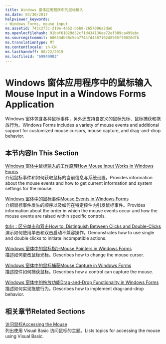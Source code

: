 ```yaml
---
title: Windows 窗体应用程序中的鼠标输入
ms.date: 03/30/2017
helpviewer_keywords:
- Windows Forms, mouse input
ms.assetid: 743c2f3c-219e-4a52-b6b8-2657096a2da6
ms.openlocfilehash: 91bbf61029d52cf1d434136ee72ef389ca499ebc
ms.sourcegitcommit: 68653db98c5ea7744fd438710248935f70020dfb
ms.translationtype: MT
ms.contentlocale: zh-CN
ms.lasthandoff: 08/22/2019
ms.locfileid: "69949903"
---
```

# <a name="mouse-input-in-a-windows-forms-application"></a><span data-ttu-id="9bc1a-102">Windows 窗体应用程序中的鼠标输入</span><span class="sxs-lookup"><span data-stu-id="9bc1a-102">Mouse Input in a Windows Forms Application</span></span>
<span data-ttu-id="9bc1a-103">Windows 窗体包含各种鼠标事件，另外还支持自定义的鼠标光标、鼠标捕获和拖放行为。</span><span class="sxs-lookup"><span data-stu-id="9bc1a-103">Windows Forms includes a variety of mouse events and additional support for customized mouse cursors, mouse capture, and drag-and-drop behavior.</span></span>  
  
## <a name="in-this-section"></a><span data-ttu-id="9bc1a-104">本节内容</span><span class="sxs-lookup"><span data-stu-id="9bc1a-104">In This Section</span></span>  
 [<span data-ttu-id="9bc1a-105">Windows 窗体中鼠标输入的工作原理</span><span class="sxs-lookup"><span data-stu-id="9bc1a-105">How Mouse Input Works in Windows Forms</span></span>](how-mouse-input-works-in-windows-forms.md)  
 <span data-ttu-id="9bc1a-106">介绍鼠标事件和如何获取鼠标的当前信息与系统设置。</span><span class="sxs-lookup"><span data-stu-id="9bc1a-106">Provides information about the mouse events and how to get current information and system settings for the mouse.</span></span>  
  
 [<span data-ttu-id="9bc1a-107">Windows 窗体中的鼠标事件</span><span class="sxs-lookup"><span data-stu-id="9bc1a-107">Mouse Events in Windows Forms</span></span>](mouse-events-in-windows-forms.md)  
 <span data-ttu-id="9bc1a-108">介绍鼠标事件发生的顺序以及如何在特定控件内引发鼠标事件。</span><span class="sxs-lookup"><span data-stu-id="9bc1a-108">Provides information about the order in which the mouse events occur and how the mouse events are raised within specific controls.</span></span>  
  
 [<span data-ttu-id="9bc1a-109">如何：区分单击和双击</span><span class="sxs-lookup"><span data-stu-id="9bc1a-109">How to: Distinguish Between Clicks and Double-Clicks</span></span>](how-to-distinguish-between-clicks-and-double-clicks.md)  
 <span data-ttu-id="9bc1a-110">演示如何使用单击和双击启动不兼容操作。</span><span class="sxs-lookup"><span data-stu-id="9bc1a-110">Demonstrates how to use single and double clicks to initiate incompatible actions.</span></span>  
  
 [<span data-ttu-id="9bc1a-111">Windows 窗体中的鼠标指针</span><span class="sxs-lookup"><span data-stu-id="9bc1a-111">Mouse Pointers in Windows Forms</span></span>](mouse-pointers-in-windows-forms.md)  
 <span data-ttu-id="9bc1a-112">描述如何更改鼠标光标。</span><span class="sxs-lookup"><span data-stu-id="9bc1a-112">Describes how to change the mouse cursor.</span></span>  
  
 [<span data-ttu-id="9bc1a-113">Windows 窗体中的鼠标捕获</span><span class="sxs-lookup"><span data-stu-id="9bc1a-113">Mouse Capture in Windows Forms</span></span>](mouse-capture-in-windows-forms.md)  
 <span data-ttu-id="9bc1a-114">描述控件如何捕获鼠标。</span><span class="sxs-lookup"><span data-stu-id="9bc1a-114">Describes how a control can capture the mouse.</span></span>  
  
 [<span data-ttu-id="9bc1a-115">Windows 窗体中的拖放功能</span><span class="sxs-lookup"><span data-stu-id="9bc1a-115">Drag-and-Drop Functionality in Windows Forms</span></span>](drag-and-drop-functionality-in-windows-forms.md)  
 <span data-ttu-id="9bc1a-116">描述如何实现拖放行为。</span><span class="sxs-lookup"><span data-stu-id="9bc1a-116">Describes how to implement drag-and-drop behavior.</span></span>  
  
## <a name="related-sections"></a><span data-ttu-id="9bc1a-117">相关章节</span><span class="sxs-lookup"><span data-stu-id="9bc1a-117">Related Sections</span></span>  
 [<span data-ttu-id="9bc1a-118">访问鼠标</span><span class="sxs-lookup"><span data-stu-id="9bc1a-118">Accessing the Mouse</span></span>](../../visual-basic/developing-apps/programming/computer-resources/accessing-the-mouse.md)  
 <span data-ttu-id="9bc1a-119">列出使用 Visual Basic 访问鼠标的主题。</span><span class="sxs-lookup"><span data-stu-id="9bc1a-119">Lists topics for accessing the mouse using Visual Basic.</span></span>
